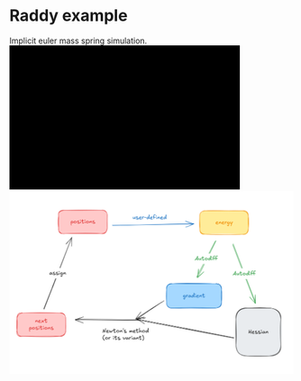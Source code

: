 # Raddy example
Implicit euler mass spring simulation.
![showcase](spring.gif)
![pipeline](diffsim.png)